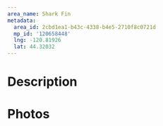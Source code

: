 ```yaml
---
area_name: Shark Fin
metadata:
  area_id: 2cbd1ea1-b43c-4338-b4e5-2710f8c0721d
  mp_id: '120658448'
  lng: -120.81926
  lat: 44.32032
---
```

# Description

# Photos

